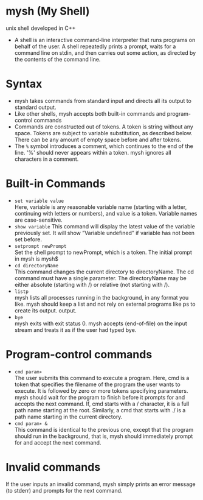 # mysh (My Shell)
unix shell developed in C++
- A shell is an interactive command-line interpreter that runs programs on behalf of the user. A shell repeatedly
prints a prompt, waits for a command line on stdin, and then carries out some action, as directed by the
contents of the command line.

# Syntax
- mysh takes commands from standard input and directs all its output to standard output.
- Like other shells, mysh accepts both built-in commands and program-control commands
- Commands are constructed out of tokens. A token is string without any space. Tokens are subject to variable
substitution, as described below. There can be any amount of empty space before and after tokens.
- The `%` symbol introduces a comment, which continues to the end of the line. '%' should never
appears within a token. mysh ignores all characters in a comment. 

# Built-in Commands

- `set variable value`  
   Here, variable is any reasonable variable name (starting with a letter, continuing with letters or numbers), and value is a token. Variable names are case-sensitive.
- `show variable` 
   This command will display the latest value of the variable previously set. It will show ”Variable
undefined” if variable has not been set before.
- `setprompt newPrompt`  
   Set the shell prompt to newPrompt, which is a token. The initial prompt in mysh is mysh$ 
- `cd directoryName`  
   This command changes the current directory to directoryName. The cd command must have a single parameter. The directoryName may be either absolute (starting with /) or relative (not starting with /).
- `listp`  
   mysh lists all processes running in the background, in any format you like. mysh should keep a list
and not rely on external programs like ps to create its output. output.
- `bye`  
   mysh exits with exit status 0. mysh accepts <control-D> (end-of-file) on the input
stream and treats it as if the user had typed bye.

# Program-control commands

- `cmd param∗`  
   The user submits this command to execute a program. Here, cmd is a token that specifies the filename
of the program the user wants to execute. It is followed by zero or more tokens specifying parameters.
mysh should wait for the program to finish before it prompts for and accepts the next command. If, cmd starts with a / character, it is a full path name
starting at the root. Similarly, a cmd that starts with ./ is a path name starting in the current directory.
- `cmd param∗ &`  
   This command is identical to the previous one, except that the program should run in the background,
that is, mysh should immediately prompt for and accept the next command.

# Invalid commands

If the user inputs an invalid command, mysh simply prints an error message (to stderr) and prompts for the next command.
